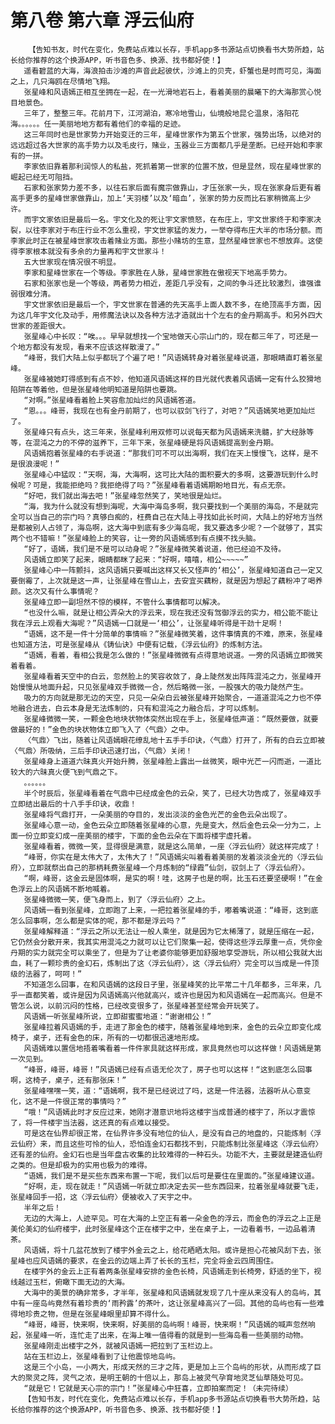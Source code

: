 # 第八卷 第六章 浮云仙府
        【告知书友，时代在变化，免费站点难以长存，手机app多书源站点切换看书大势所趋，站长给你推荐的这个换源APP，听书音色多、换源、找书都好使！】
       遥看碧蓝的大海，海浪拍击沙滩的声音此起彼伏，沙滩上的贝壳，虾蟹也是时而可见，海面之上，几只海鸥在尽情地飞翔。
       张星峰和风语嫣正相互坐拥在一起，在一光滑地岩石上，看着美丽的晨曦下的大海那赏心悦目地景色。
       三年了，整整三年。花前月下，江河湖泊，寒冷地雪山，仙境般地昆仑温泉，洛阳花海。。。。。。任一美丽地地方都有着他们的幸福的足迹。
       这三年同时也是世家势力开始变迁的三年，星峰世家作为第五个世家，强势出场，以绝对的远远超过各大世家的高手势力以及毛皮行，赌业，玉器业三方面都几乎是垄断。已经开始和李家有的一拼。
       李家依旧靠着那利润惊人的私盐，死抓着第一世家的位置不放，但是显然，现在星峰世家的崛起已经无可阻挡。
       石家和张家势力差不多，以往石家后面有魔宗做靠山，才压张家一头，现在张家身后更有着高手更多的星峰世家做靠山，加上‘天羽楼’以及‘暗血’，张家的势力反而比石家稍微高上少许。
       而宇文家依旧是最后一名。宇文化及的死让宇文家愤怒，在布庄上，宇文世家终于和李家决裂，以往李家对于布庄行业不怎么重视，宇文世家猛的发力，一举夺得布庄大半的市场分额。而李家此时正在被星峰世家攻击着赌业方面。那些小赌坊的生意，显然星峰世家也不想放弃。这使得李家根本就没有多余的力量再和宇文世家斗！
       五大世家现在情况很不明显。
       李家和星峰世家在一个等级。李家胜在人脉，星峰世家胜在傲视天下地高手势力。
       石家和张家也是一个等级，两者势力相近，差距几乎没有，之间的争斗还比较激烈，谁强谁弱很难分清。
       宇文世家依旧是最后一个，宇文世家在普通的先天高手上面人数不多，在绝顶高手方面，因为这几年宇文化及动手，用修魔法诀以及各种方法才造就出十个左右的金丹期高手。和另外四大世家的差距很大。
       张星峰心中长叹：“唉。。。早早就想找一个宝地做天心宗山门的，现在都三年了，可还是一个地方都没有发现，看来不应该这样散漫了。”
       “峰哥，我们大陆上似乎都玩了个遍了吧！”风语嫣转身对着张星峰说道，那眼睛直盯着张星峰。
       张星峰被她盯得感到有点不妙，他知道风语嫣这样的目光就代表着风语嫣一定有什么狡猾地陷阱在等着他，但是张星峰他明知道是陷阱也要跳。
       “对啊。”张星峰看着脸上笑容愈加灿烂的风语嫣答道。
       “恩。。。峰哥，我现在也有金丹前期了，也可以驭剑飞行了，对吧？”风语嫣笑地更加灿烂了。
       张星峰只有点头，这三年来，张星峰利用双修可以说每天都为风语嫣来洗髓，扩大经脉等等，在混沌之力的不停的滋养下，三年下来，张星峰硬是将风语嫣提高到金丹期。
       风语嫣抱着张星峰的右手说道：“那我们可不可以出海啊，我们在天上慢慢飞，这样，是不是很浪漫呢！”
       张星峰心中猛叹：“天啊，海，大海啊，这可比大陆的面积要大的多啊，这要游玩到什么时候呢？可是，我能拒绝吗？我拒绝得了吗？”张星峰看着语嫣期盼地目光，有点无奈。
       “好吧，我们就出海去吧！”张星峰忽然笑了，笑地很是灿烂。
       “海，我为什么就没有想到海呢，大海中海岛多啊，我只要找到一个美丽的海岛，不是就完全可以当自己的宗门吗？真够白痴的，枉费自己在大陆上寻找如此长时间，大陆上的好地方当然是都被别人占领了，海岛啊，这大海中到底有多少海岛呢，我又要选多少呢？一个就够了，其实两个也不错嘛！”张星峰脸上的笑容，让一旁的风语嫣感到有点摸不找头脑。
       “好了，语嫣，我们是不是可以动身呢？”张星峰微笑着说道，他已经迫不及待。
       风语嫣立即笑了起来，眼睛都眯了起来：“好啊，嘻嘻，相公~~~~~”
       张星峰心中一阵颤抖，这风语嫣只要喊出这样又长又怪声的‘相公’，张星峰知道自己一定又要倒霉了，上次就是这一声，让张星峰在雪山上，去安宜买藕粉，就是因为想起了藕粉冲了喝养颜。这次又有什么事情呢？
       张星峰立即一副坦然不惊的模样，不管什么事情都可以解决。
       “也没什么嘛，就是让相公弄朵大的浮云来，现在我还没有驾御浮云的实力，相公能不能让我在浮云上观看大海呢？”风语嫣一口就是一‘相公’，让张星峰听得是干劲十足啊！
       “语嫣，这不是一件十分简单的事情嘛？”张星峰微笑着，这件事情真的不难，原来，张星峰也知道方法，可是张星峰从《铸仙诀》中便有记载，《浮云仙府》的炼制方法。
       “语嫣，看着，看相公我是怎么做的！”张星峰微微有点得意地说道。一旁的风语嫣立即微笑着看着。
       张星峰看着天空中的白云，忽然脸上的笑容收敛了，身上陡然发出阵阵混沌之力，张星峰开始慢慢从地面升起，只见张星峰双手微微一合，然后略微一张，一股强大的吸力陡然产生。
       吸力的方向就是那无边的天空，只见一朵朵白云被张星峰开始聚合，一道道混沌之力也不停地融合进去，白云本身是无法炼制的，只有和混沌之力融合后，才可以炼制。
       张星峰微微一笑，一颗金色地块状物体突然出现在手上，张星峰低声道：“既然要做，就要做最好的！”金色的块状物体立即飞入了〈气鼎〉之中。
       〈气鼎〉飞出，随着让风语嫣眼花缭乱地十五手手印诀，〈气鼎〉打开了，所有的白云立即被〈气鼎〉所吸纳，三后手印诀迅速打出，〈气鼎〉关闭！
       张星峰身上道道六昧真火开始升腾，张星峰脸上露出一丝微笑，眼中光芒一闪而逝，一道比较大的六昧真火便飞到气鼎之下。
       。。。。。。
       半个时辰后，张星峰看着在气鼎中已经成金色的云朵，笑了，已经大功告成了，张星峰双手立即结出最后的十八手手印诀，收鼎！
       张星峰将气鼎打开，一朵美丽的夺目的，发出淡淡的金色光芒的金色云朵出现了。
       张星峰心意一动，金色云朵立即随着张星峰的心意，先是变大，然后金色云朵一分为二，上面一份立即变幻成一座美丽的楼宇，下面的金色云朵在下面将楼宇虚托着。
       张星峰看着，微微一笑，显得很是满意，就是这么简单，一座〈浮云仙府〉就这样完成了！
       “峰哥，你实在是太伟大了，太伟大了！”风语嫣尖叫着看着美丽的发着淡淡金光的〈浮云仙府〉，立即就祭出自己的那柄耗费张星峰一个月炼制的“绿霞”仙剑，驭剑上了〈浮云仙府〉。
       “啊，峰哥，这金云是固体啊，是实的啊！哇，这房子也是的啊，比玉石还要坚硬啊！”在金色浮云上的风语嫣不断地喊着。
       张星峰微微一笑，便飞身而上，到了〈浮云仙府〉之上。
       风语嫣一看到张星峰，立即跑了上来，一把拉着张星峰的手，嘟着嘴说道：“峰哥，这到底怎么回事啊，怎么都是实体的呢，那不都是浮云吗？”
       张星峰解释道：“浮云之所以无法让一般人乘坐，就是因为它太稀薄了，就是压缩在一起，它仍然会分散开来，我其实用混沌之力就可以让它们聚集一起，使得这些浮云厚重一点，凭你金丹期的实力就完全可以乘坐了，但是为了让老婆你能够更加舒服地享受游玩，所以相公我就大出血，耗了一颗珍贵的金幻石，炼制出了这〈浮云仙府〉，这〈浮云仙府〉完全可以当成是一件顶级的法器了，呵呵！”
       不知道怎么回事，在和风语嫣的这段日子里，张星峰笑的比平常二十几年都多，三年来，几乎一直都笑着，或许是因为风语嫣高兴他就高兴，或许也是因为和风语嫣在一起而高兴。但是不管怎么说，以前沉闷的性格，已经改变很多了，张星峰甚至经常会开玩笑了。
       风语嫣一听张星峰所说，立即甜蜜蜜地道：“谢谢相公！”
       张星峰拉着风语嫣的手，走进了那金色的楼宇，随着张星峰地到来，金色的云朵立即变化成椅子，桌子，还有金色的床，所有的一切都很迅速地形成。
       风语嫣难以置信地捂着嘴看着一件件家具就这样形成，家具竟然也可以这样做！风语嫣是第一次见到。
       “峰哥，峰哥，峰哥！”风语嫣已经有点语无伦次了，房子也可以这样！“这到底怎么回事啊，这椅子，桌子，还有那张床！”
       张星峰嘿嘿一笑，道：“语嫣啊，我不是已经说过了吗，这是一件法器，法器听从心意变化，这不是一件很正常的事情吗？”
       “哦！”风语嫣此时才反应过来，她刚才潜意识地将这楼宇当成普通的楼宇了，所以才震惊了，将一件楼宇当法器，这还真的有点难以接受。
       可是这在仙界却很正常，在仙界许多没有地位的仙人，是没有自己的地盘的，只能炼制〈浮云仙府〉来，而且这些可怜的仙人，恐怕连金幻石都找不到，只能炼制比张星峰这〈浮云仙府〉还有差的仙府。金幻石也是当年盘古收集的比较难得的一种石头。功能不大，主要就是建造仙府之类的。但是却极为的实用也极为的难得。
       “语嫣，我们是不是买些东西来布置一下呢，我们以后可是要住在里面的。”张星峰建议道。
       “好啊，走，现在就走！”风语嫣一听就立即决定去买一些东西回来，拉着张星峰就要飞走，张星峰回手一招，这〈浮云仙府〉便被收入了天宇之中。
       半年之后！
       无边的大海上，人迹罕见。可在大海的上空正有着一朵金色的浮云，而金色的浮云之上正是美伦美幻的仙府楼宇，此时张星峰这个正在楼宇之中，坐在桌子上，一边看着书，一边品着清茶。
       风语嫣，将十几盆花放到了楼宇外金云之上，给花晒晒太阳。或许是担心花被风刮下去，张星峰也应风语嫣的要求，在金云的边端上弄了长长的玉栏，完全将金云四周围住。
       在楼宇外的金云上正有着两条张星峰安排的金色长椅，风语嫣走到长椅旁，舒适的坐下，视线越过玉栏，俯瞰下面无边的大海。
       大海中的美景的确非常多，才半年，张星峰和风语嫣就发现了几十座从来没有人的岛屿，其中有一座岛屿竟然有着珍贵的‘雨矜露’的茶叶，这让张星峰高兴了一回。其他的岛屿也有一些难得地珍贵之物，但是在张星峰眼里却算不得什么。
       “峰哥，峰哥，快来啊，快来啊，好美丽的岛屿啊！峰哥，快来啊！”风语嫣的喊声忽然响起，张星峰一听，连忙走了出来，在海上唯一值得看的就是到一些海岛看一些美丽的动物。
       张星峰刚走出楼宇之外，就被风语嫣一把拉到了玉栏边上。
       站在玉栏边上，张星峰看到了让他震惊地岛屿。
       这是三个小岛，一小两大，形成天然的三才之阵，更是加上三个岛屿的形状，从而形成了巨大的聚灵之阵，灵气之浓，是明王朝的十倍以上，那岛上被灵气孕育地灵芝仙草随处可见。
       “就是它！它就是天心宗的宗门！”张星峰心中狂喜，立即拍案而定！（未完待续）
       【告知书友，时代在变化，免费站点难以长存，手机app多书源站点切换看书大势所趋，站长给你推荐的这个换源APP，听书音色多、换源、找书都好使！】